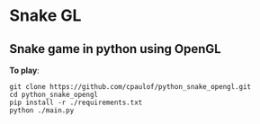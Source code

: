 # Snake GL

## Snake game in python using OpenGL

**To play**:

```
git clone https://github.com/cpaulof/python_snake_opengl.git
cd python_snake_opengl
pip install -r ./requirements.txt
python ./main.py
```
